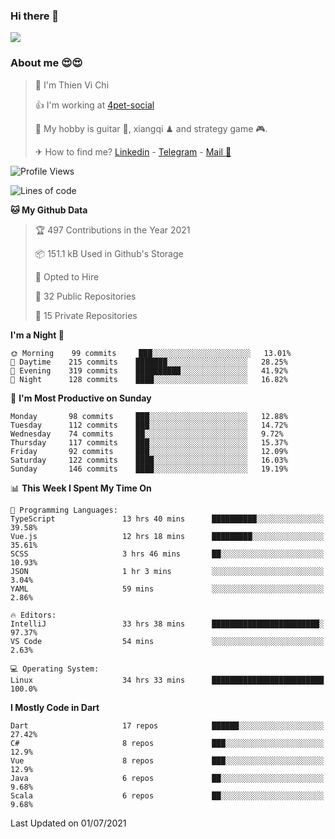 ### Hi there 👋
![](https://media1.tenor.com/images/9aa4aee77151757a310fcdb4b8fd2a0a/tenor.gif?itemid=12671405)

### About me 😍😍

> 🙎 I'm Thien Vi Chi
> 
> 👍 I'm working at [4pet-social](https://github.com/4pet-social)
>
> 🥞 My hobby is guitar 🎸, xiangqi ♟ and strategy game 🎮.
> 
> ✈ How to find me? [Linkedin](https://www.linkedin.com/in/tvc12/) - [Telegram](https://t.me/yeutham212) - [Mail 📧](mailto:meomeocf98@gmail.com)
> 

<!--START_SECTION:waka-->
![Profile Views](http://img.shields.io/badge/Profile%20Views-8-blue)

![Lines of code](https://img.shields.io/badge/From%20Hello%20World%20I%27ve%20Written-745135%20lines%20of%20code-blue)

**🐱 My Github Data** 

> 🏆 497 Contributions in the Year 2021
 > 
> 📦 151.1 kB Used in Github's Storage 
 > 
> 💼 Opted to Hire
 > 
> 📜 32 Public Repositories 
 > 
> 🔑 15 Private Repositories  
 > 
**I'm a Night 🦉** 

```text
🌞 Morning    99 commits     ███░░░░░░░░░░░░░░░░░░░░░░   13.01% 
🌆 Daytime    215 commits    ███████░░░░░░░░░░░░░░░░░░   28.25% 
🌃 Evening    319 commits    ██████████░░░░░░░░░░░░░░░   41.92% 
🌙 Night      128 commits    ████░░░░░░░░░░░░░░░░░░░░░   16.82%

```
📅 **I'm Most Productive on Sunday** 

```text
Monday       98 commits     ███░░░░░░░░░░░░░░░░░░░░░░   12.88% 
Tuesday      112 commits    ███░░░░░░░░░░░░░░░░░░░░░░   14.72% 
Wednesday    74 commits     ██░░░░░░░░░░░░░░░░░░░░░░░   9.72% 
Thursday     117 commits    ███░░░░░░░░░░░░░░░░░░░░░░   15.37% 
Friday       92 commits     ███░░░░░░░░░░░░░░░░░░░░░░   12.09% 
Saturday     122 commits    ████░░░░░░░░░░░░░░░░░░░░░   16.03% 
Sunday       146 commits    ████░░░░░░░░░░░░░░░░░░░░░   19.19%

```


📊 **This Week I Spent My Time On** 

```text
💬 Programming Languages: 
TypeScript               13 hrs 40 mins      ██████████░░░░░░░░░░░░░░░   39.58% 
Vue.js                   12 hrs 18 mins      █████████░░░░░░░░░░░░░░░░   35.61% 
SCSS                     3 hrs 46 mins       ██░░░░░░░░░░░░░░░░░░░░░░░   10.93% 
JSON                     1 hr 3 mins         ░░░░░░░░░░░░░░░░░░░░░░░░░   3.04% 
YAML                     59 mins             ░░░░░░░░░░░░░░░░░░░░░░░░░   2.86%

🔥 Editors: 
IntelliJ                 33 hrs 38 mins      ████████████████████████░   97.37% 
VS Code                  54 mins             ░░░░░░░░░░░░░░░░░░░░░░░░░   2.63%

💻 Operating System: 
Linux                    34 hrs 33 mins      █████████████████████████   100.0%

```

**I Mostly Code in Dart** 

```text
Dart                     17 repos            ██████░░░░░░░░░░░░░░░░░░░   27.42% 
C#                       8 repos             ███░░░░░░░░░░░░░░░░░░░░░░   12.9% 
Vue                      8 repos             ███░░░░░░░░░░░░░░░░░░░░░░   12.9% 
Java                     6 repos             ██░░░░░░░░░░░░░░░░░░░░░░░   9.68% 
Scala                    6 repos             ██░░░░░░░░░░░░░░░░░░░░░░░   9.68%

```



 Last Updated on 01/07/2021
<!--END_SECTION:waka-->